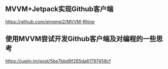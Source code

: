 ## MVVM+Jetpack实现Github客户端

https://github.com/qingmei2/MVVM-Rhine

## 使用MVVM尝试开发Github客户端及对编程的一些思考

https://juejin.im/post/5be7bbd9f265da61797458cf